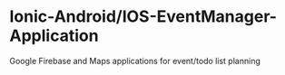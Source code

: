 # Ionic-Android/IOS-EventManager-Application
 Google Firebase and Maps applications for event/todo list planning
